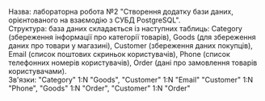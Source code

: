 Назва: лабораторна робота №2 "Створення додатку бази даних, орієнтованого на взаємодію з СУБД PostgreSQL".\
Структура: база даних складається із наступних таблиць: Category (збереження інформації про категорії товарів), Goods (для збереження даних про товари у магазині),
Customer (збереження даних покупців), Email (список поштових скриньок користувачів), Phone (список телефонних номерів користувачів),
Order (дані про замовлення товарів користувачами).\
Зв'язки: "Category" 1:N "Goods", "Customer" 1:N "Email" "Customer" 1:N "Phone", "Goods" 1:N "Order", "Customer" 1:N "Order"
